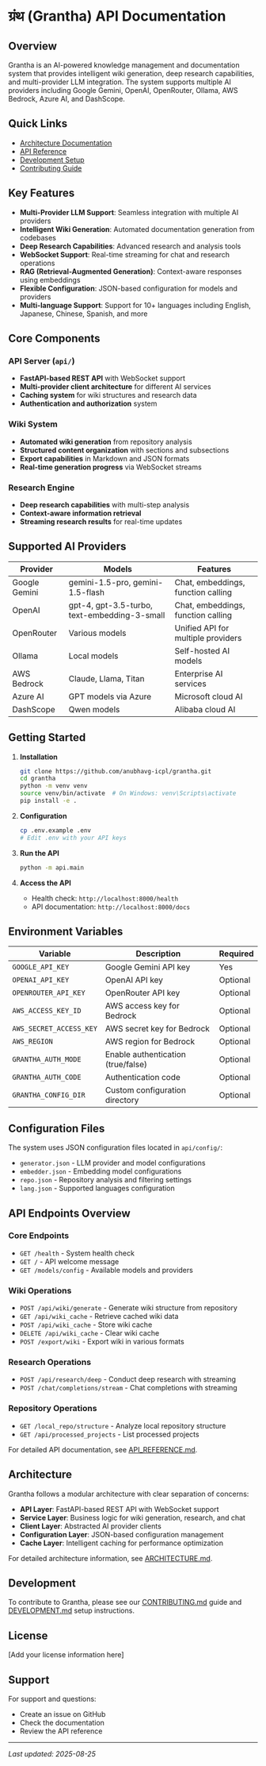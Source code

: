 # ग्रंथ (Grantha) API Documentation

## Overview

Grantha is an AI-powered knowledge management and documentation system that provides intelligent wiki generation, deep research capabilities, and multi-provider LLM integration. The system supports multiple AI providers including Google Gemini, OpenAI, OpenRouter, Ollama, AWS Bedrock, Azure AI, and DashScope.

## Quick Links

- [Architecture Documentation](ARCHITECTURE.md)
- [API Reference](API_REFERENCE.md)
- [Development Setup](DEVELOPMENT.md)
- [Contributing Guide](CONTRIBUTING.md)

## Key Features

- **Multi-Provider LLM Support**: Seamless integration with multiple AI providers
- **Intelligent Wiki Generation**: Automated documentation generation from codebases
- **Deep Research Capabilities**: Advanced research and analysis tools
- **WebSocket Support**: Real-time streaming for chat and research operations
- **RAG (Retrieval-Augmented Generation)**: Context-aware responses using embeddings
- **Flexible Configuration**: JSON-based configuration for models and providers
- **Multi-language Support**: Support for 10+ languages including English, Japanese, Chinese, Spanish, and more

## Core Components

### API Server (`api/`)
- **FastAPI-based REST API** with WebSocket support
- **Multi-provider client architecture** for different AI services
- **Caching system** for wiki structures and research data
- **Authentication and authorization** system

### Wiki System
- **Automated wiki generation** from repository analysis
- **Structured content organization** with sections and subsections
- **Export capabilities** in Markdown and JSON formats
- **Real-time generation progress** via WebSocket streams

### Research Engine
- **Deep research capabilities** with multi-step analysis
- **Context-aware information retrieval**
- **Streaming research results** for real-time updates

## Supported AI Providers

| Provider | Models | Features |
|----------|---------|----------|
| Google Gemini | gemini-1.5-pro, gemini-1.5-flash | Chat, embeddings, function calling |
| OpenAI | gpt-4, gpt-3.5-turbo, text-embedding-3-small | Chat, embeddings, function calling |
| OpenRouter | Various models | Unified API for multiple providers |
| Ollama | Local models | Self-hosted AI models |
| AWS Bedrock | Claude, Llama, Titan | Enterprise AI services |
| Azure AI | GPT models via Azure | Microsoft cloud AI |
| DashScope | Qwen models | Alibaba cloud AI |

## Getting Started

1. **Installation**
   ```bash
   git clone https://github.com/anubhavg-icpl/grantha.git
   cd grantha
   python -m venv venv
   source venv/bin/activate  # On Windows: venv\Scripts\activate
   pip install -e .
   ```

2. **Configuration**
   ```bash
   cp .env.example .env
   # Edit .env with your API keys
   ```

3. **Run the API**
   ```bash
   python -m api.main
   ```

4. **Access the API**
   - Health check: `http://localhost:8000/health`
   - API documentation: `http://localhost:8000/docs`

## Environment Variables

| Variable | Description | Required |
|----------|-------------|----------|
| `GOOGLE_API_KEY` | Google Gemini API key | Yes |
| `OPENAI_API_KEY` | OpenAI API key | Optional |
| `OPENROUTER_API_KEY` | OpenRouter API key | Optional |
| `AWS_ACCESS_KEY_ID` | AWS access key for Bedrock | Optional |
| `AWS_SECRET_ACCESS_KEY` | AWS secret key for Bedrock | Optional |
| `AWS_REGION` | AWS region for Bedrock | Optional |
| `GRANTHA_AUTH_MODE` | Enable authentication (true/false) | Optional |
| `GRANTHA_AUTH_CODE` | Authentication code | Optional |
| `GRANTHA_CONFIG_DIR` | Custom configuration directory | Optional |

## Configuration Files

The system uses JSON configuration files located in `api/config/`:

- `generator.json` - LLM provider and model configurations
- `embedder.json` - Embedding model configurations
- `repo.json` - Repository analysis and filtering settings
- `lang.json` - Supported languages configuration

## API Endpoints Overview

### Core Endpoints
- `GET /health` - System health check
- `GET /` - API welcome message
- `GET /models/config` - Available models and providers

### Wiki Operations
- `POST /api/wiki/generate` - Generate wiki structure from repository
- `GET /api/wiki_cache` - Retrieve cached wiki data
- `POST /api/wiki_cache` - Store wiki cache
- `DELETE /api/wiki_cache` - Clear wiki cache
- `POST /export/wiki` - Export wiki in various formats

### Research Operations
- `POST /api/research/deep` - Conduct deep research with streaming
- `POST /chat/completions/stream` - Chat completions with streaming

### Repository Operations
- `GET /local_repo/structure` - Analyze local repository structure
- `GET /api/processed_projects` - List processed projects

For detailed API documentation, see [API_REFERENCE.md](API_REFERENCE.md).

## Architecture

Grantha follows a modular architecture with clear separation of concerns:

- **API Layer**: FastAPI-based REST API with WebSocket support
- **Service Layer**: Business logic for wiki generation, research, and chat
- **Client Layer**: Abstracted AI provider clients
- **Configuration Layer**: JSON-based configuration management
- **Cache Layer**: Intelligent caching for performance optimization

For detailed architecture information, see [ARCHITECTURE.md](ARCHITECTURE.md).

## Development

To contribute to Grantha, please see our [CONTRIBUTING.md](CONTRIBUTING.md) guide and [DEVELOPMENT.md](DEVELOPMENT.md) setup instructions.

## License

[Add your license information here]

## Support

For support and questions:
- Create an issue on GitHub
- Check the documentation
- Review the API reference

---

*Last updated: 2025-08-25*
